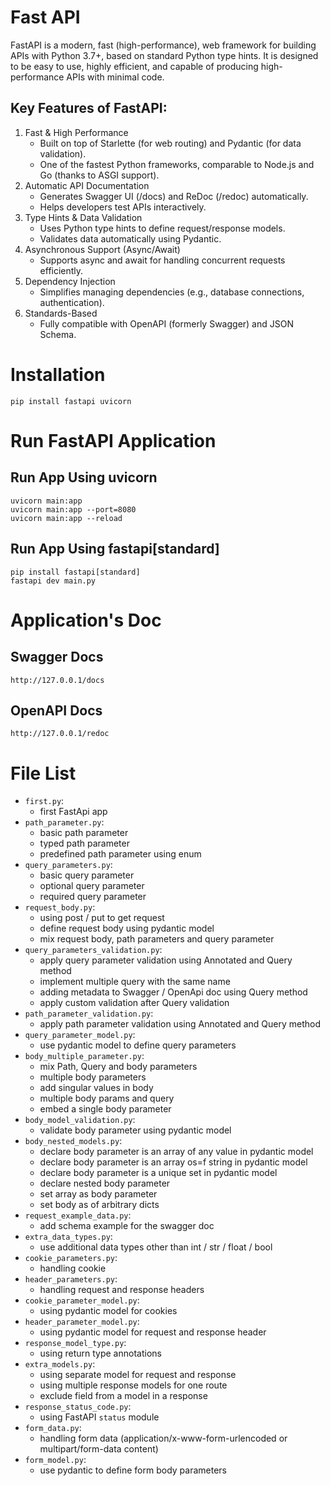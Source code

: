 # Fast API
FastAPI is a modern, fast (high-performance), web framework for building APIs with Python 3.7+, based on standard Python type hints. It is designed to be easy to use, highly efficient, and capable of producing high-performance APIs with minimal code.

## Key Features of FastAPI:
1. Fast & High Performance
    - Built on top of Starlette (for web routing) and Pydantic (for data validation).
    - One of the fastest Python frameworks, comparable to Node.js and Go (thanks to ASGI support).
2. Automatic API Documentation
    - Generates Swagger UI (/docs) and ReDoc (/redoc) automatically.
    - Helps developers test APIs interactively.
3. Type Hints & Data Validation
    - Uses Python type hints to define request/response models.
    - Validates data automatically using Pydantic.
4. Asynchronous Support (Async/Await)
    - Supports async and await for handling concurrent requests efficiently.
5. Dependency Injection
    - Simplifies managing dependencies (e.g., database connections, authentication).
6. Standards-Based
    - Fully compatible with OpenAPI (formerly Swagger) and JSON Schema.

# Installation

```
pip install fastapi uvicorn
```

# Run FastAPI Application

## Run App Using uvicorn

```
uvicorn main:app
uvicorn main:app --port=8080
uvicorn main:app --reload
```

## Run App Using fastapi[standard]

```
pip install fastapi[standard]
fastapi dev main.py
```

# Application's Doc

## Swagger Docs
```
http://127.0.0.1/docs
```

## OpenAPI Docs
```
http://127.0.0.1/redoc
```


# File List
- `first.py`: 
    - first FastApi app
- `path_parameter.py`: 
    - basic path parameter
    - typed path parameter
    - predefined path parameter using enum
- `query_parameters.py`: 
    - basic query parameter
    - optional query parameter
    - required query parameter
- `request_body.py`: 
    - using post / put to get request
    - define request body using pydantic model
    - mix request body, path parameters and query parameter 
- `query_parameters_validation.py`: 
    - apply query parameter validation using Annotated and Query method
    - implement multiple query with the same name
    - adding metadata to Swagger / OpenApi doc using Query method
    - apply custom validation after Query validation
- `path_parameter_validation.py`:
    - apply path parameter validation using Annotated and Query method
- `query_parameter_model.py`:
    - use pydantic model to define query parameters
- `body_multiple_parameter.py`:
    - mix Path, Query and body parameters
    - multiple body parameters
    - add singular values in body
    - multiple body params and query
    - embed a single body parameter
- `body_model_validation.py`:
    - validate body parameter using pydantic model
- `body_nested_models.py`:
    - declare body parameter is an array of any value in pydantic model
    - declare body parameter is an array os=f string in pydantic model
    - declare body parameter is a unique set in pydantic model
    - declare nested body parameter
    - set array as body parameter
    - set body as of arbitrary dicts
- `request_example_data.py`:
    - add schema example for the swagger doc
- `extra_data_types.py`:
    - use additional data types other than int / str / float / bool
- `cookie_parameters.py`:
    - handling cookie
- `header_parameters.py`:
    - handling request and response headers
- `cookie_parameter_model.py`:
    - using pydantic model for cookies
- `header_parameter_model.py`:
    - using pydantic model for request and response header
- `response_model_type.py`:
    - using return type annotations
- `extra_models.py`:
    - using separate model for request and response
    - using multiple response models for one route
    - exclude field from a model in a response
- `response_status_code.py`:
    - using FastAPI `status` module
- `form_data.py`:
    - handling form data (application/x-www-form-urlencoded or multipart/form-data content)
- `form_model.py`:
    - use pydantic to define form body parameters